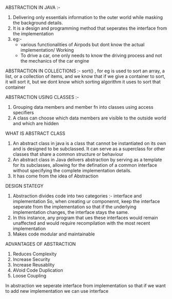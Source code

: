 ABSTRACTION IN JAVA :-
   1) Delivering only essentials information to the outer world while masking the background details.
   2) It is a design and programming method that seperates the interface from the implementation
   3) eg:-
        - various functionalities of Airpods but dont know the actual implementation/ Working
        - To drive a car, one only needs to know the driving process and not the mechanics of the car engine


ABSTRACTION IN COLLECTIONS :- 
  sort() , for eg is used to sort an array, a list, or a collection of items, and we know that if we give a container to sort, it will sort it, but we dont know which sorting algorithm it uses to sort that container 


ABSTRACTION USING CLASSES :- 
  1) Grouping data members and member fn into classes using access specifiers
  2) A class can choose which data members are visible to the outside world and which are hidden


WHAT IS ABSTRACT CLASS
 1) An abstract class in java is a class that cannot be instantiated on its own and is designed to be subclassed. It can serve as a superclass for other classes that share a common structure or behaviour
 2) An abstract class in Java delivers abstraction by serving as a template for its subclasses, allowing for the defination of a common interface without specifying the complete implementation details.
 3) It has come from the idea of Abstraction


DESIGN STATEGY
 1) Abstraction divides code into two categories :- interface and implementation
     So, when creating ur componennt, keep the interface seperate from the implementation so that if the underlying implementation changes, the interface stays the same.
  2) In this instance, any program that ues these interfaces would remain unaffected and would require recompilation with the most recent implementation
  3) Makes  code modular and maintainable


ADVANTAGES OF ABSTRACTION
 1) Reduces Complexity
 2) Increase Security
 3) Increase Reusablity
 4) AVoid Code Duplication
 5) Loose Coupling 


In abstraction we seperate interface from implementation so that if we want to add new implementation
we can use interface